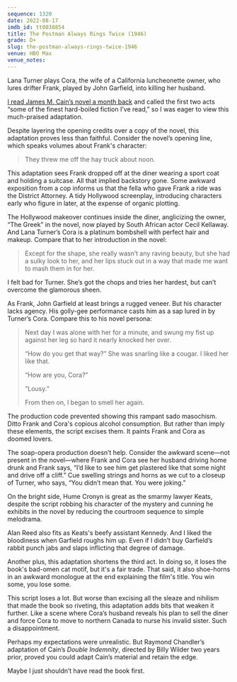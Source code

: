 ```yaml
---
sequence: 1320
date: 2022-08-17
imdb_id: tt0038854
title: The Postman Always Rings Twice (1946)
grade: D+
slug: the-postman-always-rings-twice-1946
venue: HBO Max
venue_notes:
---
```


Lana Turner plays Cora, the wife of a California luncheonette owner, who lures drifter Frank, played by John Garfield, into killing her husband.

<!-- end -->

<a href="https://www.franksbooklog.com/reviews/the-postman-always-rings-twice-by-james-m-cain/">I read James M. Cain’s novel a month back</a> and called the first two acts “some of the finest hard-boiled fiction I’ve read,” so I was eager to view this much-praised adaptation.

Despite layering the opening credits over a copy of the novel, this adaptation proves less than faithful. Consider the novel’s opening line, which speaks volumes about Frank's character:

> They threw me off the hay truck about noon.

This adaptation sees Frank dropped off at the diner wearing a sport coat and holding a suitcase. All that implied backstory gone. Some awkward exposition from a cop informs us that the fella who gave Frank a ride was the District Attorney. A tidy Hollywood screenplay, introducing characters early who figure in later, at the expense of organic plotting.

The Hollywood makeover continues inside the diner, anglicizing the owner, “The Greek” in the novel, now played by South African actor Cecil Kellaway. And Lana Turner’s Cora is a platinum bombshell with perfect hair and makeup. Compare that to her introduction in the novel:

> Except for the shape, she really wasn’t any raving beauty, but she had a sulky look to her, and her lips stuck out in a way that made me want to mash them in for her.

I felt bad for Turner. She’s got the chops and tries her hardest, but can’t overcome the glamorous sheen.

As Frank, John Garfield at least brings a rugged veneer. But his character lacks agency. His golly-gee performance casts him as a sap lured in by Turner’s Cora. Compare this to his novel persona:

> Next day I was alone with her for a minute, and swung my fist up against her leg so hard it nearly knocked her over.
>
> “How do you get that way?” She was snarling like a cougar. I liked her like that.
>
> “How are you, Cora?”
>
> “Lousy.”
>
> From then on, I began to smell her again.

The production code prevented showing this rampant sado masochism. Ditto Frank and Cora's copious alcohol consumption. But rather than imply these elements, the script excises them. It paints Frank and Cora as doomed lovers.

The soap-opera production doesn’t help. Consider the awkward scene—not present in the novel—where Frank and Cora see her husband driving home drunk and Frank says, “I’d like to see him get plastered like that some night and drive off a cliff.” Cue swelling strings and horns as we cut to a closeup of Turner, who says, “You didn’t mean that. You were joking.”

On the bright side, Hume Cronyn is great as the smarmy lawyer Keats, despite the script robbing his character of the mystery and cunning he exhibits in the novel by reducing the courtroom sequence to simple melodrama.

Alan Reed also fits as Keats's beefy assistant Kennedy. And I liked the bloodiness when Garfield roughs him up. Even if I didn’t buy Garfield’s rabbit punch jabs and slaps inflicting that degree of damage.

Another plus, this adaptation shortens the third act. In doing so, it loses the book's bad-omen cat motif, but it's a fair trade. That said, it also shoe-horns in an awkward monologue at the end explaining the film's title. You win some, you lose some.

This script loses a lot. But worse than excising all the sleaze and nihilism that made the book so riveting, this adaptation adds bits that weaken it further. Like a scene where Cora’s husband reveals his plan to sell the diner and force Cora to move to northern Canada to nurse his invalid sister. Such a disappointment.

Perhaps my expectations were unrealistic. But Raymond Chandler’s adaptation of Cain’s <span data-imdb-id="tt0036775">_Double Indemnity_</span>, directed by Billy Wilder two years prior, proved you could adapt Cain’s material and retain the edge.

Maybe I just shouldn’t have read the book first.
